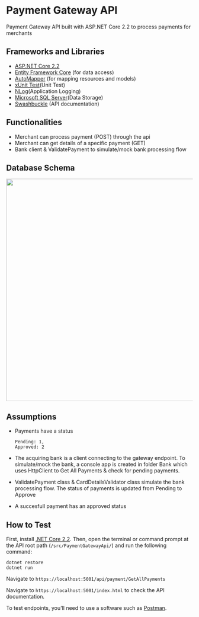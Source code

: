 # Payment Gateway API

Payment Gateway API built with ASP.NET Core 2.2 to process payments for merchants

## Frameworks and Libraries
- [ASP.NET Core 2.2](https://docs.microsoft.com/pt-br/aspnet/core/?view=aspnetcore-2.2)
- [Entity Framework Core](https://docs.microsoft.com/en-us/ef/core/) (for data access)
- [AutoMapper](https://automapper.org/) (for mapping resources and models)
- [xUnit Test](https://docs.microsoft.com/en-us/dotnet/core/testing/unit-testing-with-dotnet-test)(Unit Test)
- [NLog](https://nlog-project.org/)(Application Logging)
- [Microsoft SQL Server](https://docs.microsoft.com/en-us/sql/sql-server/what-s-new-in-sql-server-2017?view=sql-server-ver15)(Data Storage)
- [Swashbuckle](https://github.com/domaindrivendev/Swashbuckle) (API documentation)

## Functionalities
- Merchant can process payment (POST) through the api
- Merchant can get details of a specific payment (GET)
- Bank client & ValidatePayment to simulate/mock bank processing flow

## Database Schema
<img src="Screenshots/Screenshot(7).png" width="600">

## Assumptions
- Payments have a status
  ```
  Pending: 1,
  Approved: 2
  ```
  
- The acquiring bank is a client connecting to the gateway endpoint. To simulate/mock the bank, a console app is created in folder Bank which uses
  HttpClient to Get All Payments & check for pending payments. 
  
- ValidatePayment class & CardDetailsValidator class simulate the bank processing flow. The status of payments is updated from Pending to Approve

- A succesfull payment has an approved status

## How to Test
First, install [.NET Core 2.2](https://dotnet.microsoft.com/download/dotnet-core/2.2). Then, open the terminal or command prompt at the API root path (```/src/PaymentGatewayApi/```) 
and run the following command:

```
dotnet restore
dotnet run
```

Navigate to ```https://localhost:5001/api/payment/GetAllPayments```

Navigate to ```https://localhost:5001/index.html``` to check the API documentation.

To test endpoints, you'll need to use a software such as [Postman](https://www.getpostman.com/).
